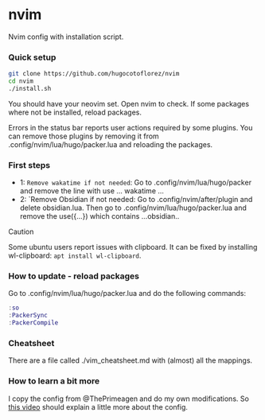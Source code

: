 # nvim

Nvim config with installation script.

### Quick setup

``` sh
git clone https://github.com/hugocotoflorez/nvim
cd nvim
./install.sh
```

You should have your neovim set. Open nvim to check. If some
packages where not be installed, reload packages.

Errors in the status bar reports user actions required
by some plugins. You can remove those plugins by removing it
from .config/nvim/lua/hugo/packer.lua and reloading the
packages.

### First steps

- 1: `Remove wakatime if not needed`: Go to .config/nvim/lua/hugo/packer and
remove the line with use ... wakatime ...
- 2: `Remove Obsidian if not needed: Go to .config/nvim/after/plugin and delete
obsidian.lua. Then go to .config/nvim/lua/hugo/packer.lua and remove the use({...})
which contains ...obsidian..

> [!CAUTION]
> Some ubuntu users report issues with clipboard. It can be fixed
> by installing wl-clipboard: `apt install wl-clipboard`.

### How to update - reload packages

Go to .config/nvim/lua/hugo/packer.lua and do the following
commands:

```lua
:so
:PackerSync
:PackerCompile
```

### Cheatsheet

There are a file called ./vim_cheatsheet.md with (almost) all the mappings.

### How to learn a bit more

I copy the config from @ThePrimeagen and do my own modifications.
So [this video](https://youtu.be/w7i4amO_zaE?si=fkHsVl8H6WOGavTf) should explain a little more about the config.

